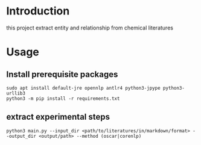 # Introduction

this project extract entity and relationship from chemical literatures

# Usage

## Install prerequisite packages

```shell
sudo apt install default-jre opennlp antlr4 python3-jpype python3-urllib3
python3 -m pip install -r requirements.txt
```

## extract experimental steps

```shell
python3 main.py --input_dir <path/to/literatures/in/markdown/format> --output_dir <output/path> --method (oscar|corenlp)
```

